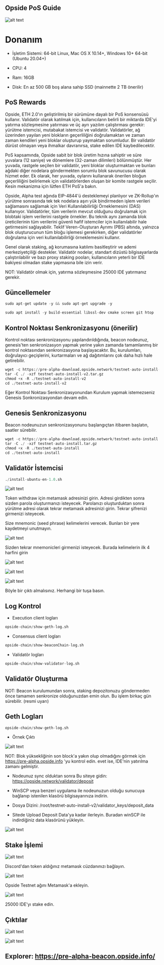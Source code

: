 ## Opside PoS Guide
![alt text](https://i.hizliresim.com/8nzb9w2.jpeg)

# Donanım

- İşletim Sistemi: 64-bit Linux, Mac OS X 10.14+, Windows 10+ 64-bit (Ubuntu 20.04+)

- CPU: 4

- Ram: 16GB

- Disk: En az 500 GB boş alana sahip SSD (mainnette 2 TB önerilir)

## PoS Rewards

Opside, ETH 2.0'ın geliştirilmiş bir sürümüne dayalı bir PoS konsensüsü kullanır. Validatör olarak katılmak için, kullanıcıların belirli bir miktarda IDE'yi yatırma sözleşmesine yatırması ve üç ayrı yazılım çalıştırması gerekir: yürütme istemcisi, mutabakat istemcisi ve validatör. Validatörler, ağ üzerinden yayılan yeni blokların geçerliliğini doğrulamaktan ve zaman zaman kendileri yeni bloklar oluşturup yaymaktan sorumludur. Bir validatör dürüst olmayan veya ihmalkar davranırsa, stake edilen IDE kaybedilecektir.

PoS kapsamında, Opside sabit bir blok üretim hızına sahiptir ve süre yuvalara (12 saniye) ve dönemlere (32-zaman dilimleri) bölünmüştür. Her yuvada, rastgele seçilen bir validatör, yeni bloklar oluşturmaktan ve bunları ağdaki diğer nodelara göndermekten sorumlu blok savunucusu olarak hizmet eder. Ek olarak, her yuvada, oylarını kullanarak önerilen bloğun geçerliliğini belirlemek için validatörlerden oluşan bir komite rastgele seçilir. Kesin mekanizma için lütfen ETH PoS'a bakın.

Opside, Alpha test ağında EIP-4844'ü desteklemeyi planlıyor ve ZK-Rollup'ın yürütme sonrasında tek tek nodelara aşırı yük bindirmeden işlem verileri sağlamasını sağlamak için Veri Kullanılabilirliği Örneklemesini (DAS) kullanıyor. Validatörler, tüm verilerin mevcut olduğunu doğrulamak için blobtaki işlem verilerini rastgele örnekler. Bu teknik aynı zamanda blok üreticilerinin tüm verilerini güvenli hafif istemciler için kullanılabilir hale getirmesini sağlayabilir. Teklif Veren-Oluşturan Ayrımı (PBS) altında, yalnızca blok oluşturucunun tüm bloğu işlemesi gerekirken, diğer validatörler doğrulama için veri kullanılabilirliği örneklemesini kullanır.

Genel olarak staking, ağ korumasına katılımı basitleştirir ve ademi merkeziyetçiliği destekler. Validatör nodelar, standart dizüstü bilgisayarlarda çalıştırılabilir ve bazı proxy staking pooları, kullanıcıların yeterli bir IDE bakiyesi olmadan stake yapmasına bile izin verir.

NOT: Validatör olmak için, yatırma sözleşmesine 25000 IDE yatırmanız gerekir.

## Güncellemeler

```python
sudo apt-get update -y && sudo apt-get upgrade -y
```

```python
sudo apt install -y build-essential libssl-dev cmake screen git htop
```


## Kontrol Noktası Senkronizasyonu (önerilir)

Kontrol noktası senkronizasyonu yapılandırıldığında, beacon nodeunuz, genesis'ten senkronizasyon yapmak yerine yakın zamanda tamamlanmış bir kontrol noktasından senkronizasyona başlayacaktır. Bu, kurulumları, doğrulayıcı geçişlerini, kurtarmaları ve ağ dağıtımlarını çok daha hızlı hale getirebilir.

```python
wget -c https://pre-alpha-download.opside.network/testnet-auto-install-v2.tar.gz 
tar -C ./ -xzf testnet-auto-install-v2.tar.gz
chmod +x -R ./testnet-auto-install-v2
cd ./testnet-auto-install-v2
```
 
Eğer Kontrol Noktası Senkronizasyonundan Kurulum yapmak istemezseniz Genesis Sonkronizasyondan devam edin.


## Genesis Senkronizasyonu

Beacon nodeunuzun senkronizasyonunu başlangıçtan itibaren başlatın, saatler sürebilir.

```python
wget -c https://pre-alpha-download.opside.network/testnet-auto-install.tar.gz 
tar -C ./ -xzf testnet-auto-install.tar.gz
chmod +x -R ./testnet-auto-install
cd ./testnet-auto-install
```

## Validatör İstemcisi

```python
./install-ubuntu-en-1.0.sh
```

![alt text](https://i.hizliresim.com/qmc2vcs.png)


Token withdraw için metamask adresinizi girin. Adresi girdikten sonra sizden parola oluşturmanızı isteyecek.
Parolanızı oluşturduktan sonra yürütme adresi olarak tekrar metamask adresinizi girin. Tekrar şifrenizi girmenizi isteyecek.

Size mnemonic (seed phrase) kelimelerini verecek. Bunları bir yere kaydetmeyi unutmayın. 

![alt text](https://i.hizliresim.com/pyev1a6.png)


Sizden tekrar mnemonicleri girmenizi isteyecek. Burada kelimelerin ilk 4 harfini girin

![alt text](https://i.hizliresim.com/7jml3bo.png)

![alt text](https://i.hizliresim.com/lvjvwxy.png)

![alt text](https://i.hizliresim.com/bsxm3fd.png)


Böyle bir çıktı almalısınız. Herhangi bir tuşa basın.

## Log Kontrol

- Execution client logları

```python
opside-chain/show-geth-log.sh
```

- Consensus client logları

```python
opside-chain/show-beaconChain-log.sh
```

- Validatör logları

```python
opside-chain/show-validator-log.sh
```

## Validatör Oluşturma

NOT: Beacon kurulumundan sonra, staking depozitonuzu göndermeden önce tamamen senkronize olduğunuzdan emin olun. Bu işlem birkaç gün sürebilir. (resmi uyarı)


## Geth Logları

```python
opside-chain/show-geth-log.sh
```

- Örnek Çıktı

![alt text](https://i.hizliresim.com/bdr46ya.png)


NOT: Blok yüksekliğinin son block'a yakın olup olmadığını görmek için https://pre-alpha.opside.info 'yu kontrol edin. evet ise, IDE'nin yatırılma zamanı gelmiştir.


- Nodeunuz sync olduktan sonra Bu siteye gidin: https://opside.network/validator/deposit

- WinSCP veya benzeri uygulama ile nodeunuzun olduğu sunucuya bağlanıp istenilen klasörü bilgisayarınıza indirin. 

- Dosya Dizini: /root/testnet-auto-install-v2/validator_keys/deposit_data

- Sitede Upload Deposit Data'ya kadar ilerleyin. Buradan winSCP ile indirdiğiniz data klasörünü yükleyin.

![alt text](https://i.hizliresim.com/74p6s50.png)


## Stake İşlemi


![alt text](https://i.hizliresim.com/f9lwjrc.png)

Discord'dan token aldığınız metamask cüzdanınızı bağlayın.

![alt text](https://i.hizliresim.com/32jskiy.png)

Opside Testnet ağını Metamask'a ekleyin.

![alt text](https://i.hizliresim.com/h6jwupt.png)


25000 IDE'yı stake edin.

## Çıktılar


![alt text](https://i.hizliresim.com/fdrz31b.png)

![alt text](https://i.hizliresim.com/pq9kd95.png)


## Explorer: https://pre-alpha-beacon.opside.info/













































